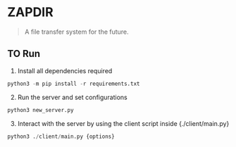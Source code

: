 # ZAPDIR
> A file transfer system for the future.

## TO Run
1. Install all dependencies required
```python
python3 -m pip install -r requirements.txt
```
2. Run the server and set configurations
```python
python3 new_server.py 
```
3. Interact with the server by using the client script inside {./client/main.py}
```python
python3 ./client/main.py {options}
```
